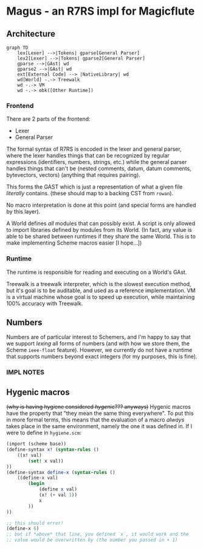 # Magus - an R7RS impl for Magicflute

## Architecture

```mermaid
graph TD
    lex[Lexer] -->|Tokens| gparse[General Parser]
    lex2[Lexer] -->|Tokens| gparse2[General Parser]
    gparse -->|GAst| wd
    gparse2 -->|GAst| wd
    ext[External Code] --> |NativeLibrary| wd
    wd[World] -.-> Treewalk
    wd -.-> VM
    wd -.-> obk([Other Runtime])
```

### Frontend

There are 2 parts of the frontend:
- Lexer
- General Parser

The formal syntax of R7RS is encoded in the lexer and general parser, where the lexer handles things that can be
recognized by regular expressions (identifiers, numbers, strings, etc.) while the general parser handles things
that can't be (nested comments, datum, datum comments, bytevectors, vectors) (anything that requires pairing).

This forms the GAST which is just a representation of what a given file *literally* contains. (these should map to a backing CST from `rowan`).

No macro interpretation is done at this point (and special forms are handled by this layer).

A World defines *all* modules that can possibly exist. A script is only allowed to import libraries defined by modules from its World.
(In fact, any value is able to be shared between runtimes if they share the same World. This is to
make implementing Scheme macros easier \[I hope...])

### Runtime

The runtime is responsible for reading and executing on a World's GAst.

Treewalk is a treewalk interpreter, which is the slowest execution method, but it's goal is to be auditable, and used as a reference implementation.
VM is a virtual machine whose goal is to speed up execution, while maintaining 100% accuracy with Treewalk.

## Numbers

Numbers are of particular interest to Schemers, and I'm happy to say that we support *lexing*
all forms of numbers (and with how we store them, the Scheme `ieee-float` feature). However,
we currently do not have a runtime that supports numbers beyond exact integers (for my purposes,
this is fine).

### IMPL NOTES

## Hygenic macros

~~(why is having hyg*i*ene considered *hyge*nic??? anyways)~~
Hygenic macros have the property that "they mean the same thing everywhere".
To put this in more formal terms, this means that the evaluation of a macro *always*
takes place in the same environment, namely the one it was defined in.
If I were to define in `hygiene.scm`:

```scheme
(import (scheme base))
(define-syntax x! (syntax-rules () 
    ((x! val)
        (set! x val))
))
(define-syntax define-x (syntax-rules ()
    ((define-x val)
        (begin 
            (define x val)
            (x! (+ val 1))
            x
        ))
))

;; this should error!
(define-x 6)
;; but if *above* that line, you defined `x`, it would work and the
;; value would be overwritten by (the number you passed in + 1)
```
